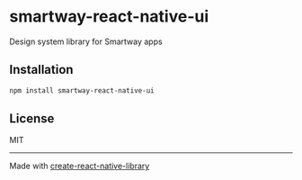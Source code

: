 # smartway-react-native-ui

Design system library for Smartway apps

## Installation

```sh
npm install smartway-react-native-ui
```

## License

MIT

---

Made with [create-react-native-library](https://github.com/callstack/react-native-builder-bob)
